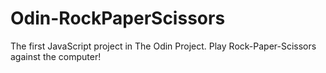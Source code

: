 # Odin-RockPaperScissors

The first JavaScript project in The Odin Project. Play Rock-Paper-Scissors against the computer!
